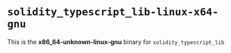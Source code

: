 <!-- cSpell:disable -->

# `solidity_typescript_lib-linux-x64-gnu`

This is the **x86_64-unknown-linux-gnu** binary for `solidity_typescript_lib`
